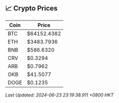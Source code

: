 ## 📈 Crypto Prices

| Coin | Price |
| ---- | ----- |
| BTC | $64152.4382 |
| ETH | $3483.7936 |
| BNB | $586.6320 |
| CRV | $0.3294 |
| ARB | $0.7962 |
| OKB | $41.5077 |
| DOGE | $0.1235 |

_Last Updated: 2024-06-23 23:19:38.911 +0800 HKT_